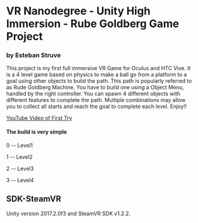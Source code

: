 # VR Nanodegree - Unity High Immersion - Rube Goldberg Game Project
### by Esteban Struve

This project is my first full immersive VR Game for Oculus and HTC Vive.
It is a 4 level game based on physics to make a ball go from a platform to a goal using other objects to build the path.
This path is popularly referred to as Rude Goldberg Machine. You have to build one using a Object Menu, handled by the right controller.
You can spawn 4 different objects with different features to complete the path.
Multiple combinations may allow you to collect all starts and reach the goal to complete each level.
Enjoy!!

[YouTube Video of First Try](https://youtu.be/8BRbnBr1ReQ)

#### The build is very simple

0 -- Level1

1 -- Level2

2 -- Level3

3 -- Level4

## SDK-SteamVR

Unity version 2017.2.0f3 and SteamVR SDK v1.2.2.

